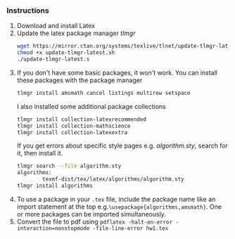 ### Instructions
1. Download and install Latex
2. Update the latex package manager *tlmgr*
    ```bash
    wget https://mirror.ctan.org/systems/texlive/tlnet/update-tlmgr-latest.sh
    chmod +x update-tlmgr-latest.sh
    ./update-tlmgr-latest.s
    ```
3. If you don't have some basic packages, it won't work. You can install these packages with the package manager
    ```bash
    tlmgr install amsmath cancel listings multirow setspace
    ```
    I also installed some additional package collections 
    ```bash
    tlmgr install collection-latexrecommended
    tlmgr install collection-mathscience
    tlmgr install collection-latexextra
    ```
    If you get errors about specific style pages e.g. *algorithm.sty*, search for it, then install it.
    ```bash
    tlmgr search --file algorithm.sty
    algorithms:
            texmf-dist/tex/latex/algorithms/algorithm.sty
    tlmgr install algorithms
    ```
4. To use a package in your `.tex` file, include the package name like an import statement at the top 
e.g.`\usepackage{algorithms,amsmath}`. One or more packages can be imported simultaneously.
5. Convert the file to pdf using `pdflatex -halt-on-error -interaction=nonstopmode -file-line-error hw1.tex`